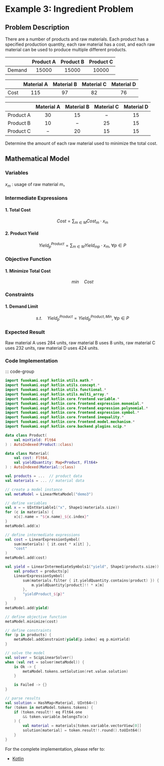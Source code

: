# Example 3: Ingredient Problem

## Problem Description

There are a number of products and raw materials. Each product has a specified production quantity, each raw material has a cost, and each raw material can be used to produce multiple different products.

|        | Product A | Product B | Product C |
| :----: | :-------: | :-------: | :-------: |
| Demand |  $15000$  |  $15000$  |  $10000$  |

|       | Material A | Material B | Material C | Material D |
| :---: | :--------: | :--------: | :--------: | :--------: |
| Cost  |   $115$    |    $97$    |    $82$    |    $76$    |

|           | Material A | Material B | Material C | Material D |
| :-------: | :--------: | :--------: | :--------: | :--------: |
| Product A |    $30$    |    $15$    |    $-$     |    $15$    |
| Product B |    $10$    |    $-$     |    $25$    |    $15$    |
| Product C |    $-$     |    $20$    |    $15$    |    $15$    |

Determine the amount of each raw material used to minimize the total cost.

## Mathematical Model

### Variables

$x_{m}$ : usage of raw material $m$。

### Intermediate Expressions

#### 1. Total Cost

$$
Cost = \sum_{m \in M} Cost_{m} \cdot x_{m}
$$

#### 2. Product Yield

$$
Yield^{Product}_{p} = \sum_{m \in M} Yield_{mp} \cdot x_{m}, \; \forall p \in P
$$

### Objective Function

#### 1. Minimize Total Cost

$$
min \quad Cost
$$

### Constraints

#### 1. Demand Limit

$$
s.t. \quad Yield^{Product}_{p} = Yield^{Product, Min}_{p}, \; \forall p \in P
$$

### Expected Result

Raw material A uses $284$ units, raw material B uses $8$ units, raw material C uses $232$ units, raw material D uses $424$ units.

### Code Implementation

::: code-group

```kotlin
import fuookami.ospf.kotlin.utils.math.*
import fuookami.ospf.kotlin.utils.concept.*
import fuookami.ospf.kotlin.utils.functional.*
import fuookami.ospf.kotlin.utils.multi_array.*
import fuookami.ospf.kotlin.core.frontend.variable.*
import fuookami.ospf.kotlin.core.frontend.expression.monomial.*
import fuookami.ospf.kotlin.core.frontend.expression.polynomial.*
import fuookami.ospf.kotlin.core.frontend.expression.symbol.*
import fuookami.ospf.kotlin.core.frontend.inequality.*
import fuookami.ospf.kotlin.core.frontend.model.mechanism.*
import fuookami.ospf.kotlin.core.backend.plugins.scip.*

data class Product(
    val minYield: Flt64
) : AutoIndexed(Product::class)

data class Material(
    val cost: Flt64,
    val yieldQuantity: Map<Product, Flt64>
) : AutoIndexed(Material::class)

val products = ...  // product data
val materials = ... // material data

// create a model instance
val metaModel = LinearMetaModel("demo3")

// define variables
val x = = UIntVariable1("x", Shape1(materials.size))
for (c in materials) {
    x[c].name = "${x.name}_${c.index}"
}
metaModel.add(x)

// define intermediate expressions
val cost = LinearExpressionSymbol(
    sum(materials) { it.cost * x[it] }, 
    "cost"
)
metaModel.add(cost)

val yield = LinearIntermediateSymbols1("yield", Shape1(products.size)) { p, _ ->
    val product = products[p]
    LinearExpressionSymbol(
        sum(materials.filter { it.yieldQuantity.contains(product) }) { m ->
            m.yieldQuantity[product]!! * x[m]
        },
        "yieldProduct_${p}"
    )
}
metaModel.add(yield)

// define objective function
metaModel.minimize(cost)

// define constraints
for (p in products) {
    metaModel.addConstraint(yield[p.index] eq p.minYield)
}

// solve the model
val solver = ScipLinearSolver()
when (val ret = solver(metaModel)) {
    is Ok -> {
        metaModel.tokens.setSolution(ret.value.solution)
    }

    is Failed -> {}
}

// parse results
val solution = HashMap<Material, UInt64>()
for (token in metaModel.tokens.tokens) {
    if (token.result!! eq Flt64.one
        && token.variable.belongsTo(x)
    ) {
        val material = materials[token.variable.vectorView[0]]
        solution[material] = token.result!!.round().toUInt64()
    }
}
```

For the complete implementation, please refer to:

- [Kotlin](https://github.com/fuookami/ospf/blob/main/examples/ospf-kotlin-example/src/main/fuookami/ospf/kotlin/example/core_demo/Demo3.kt)
